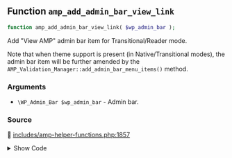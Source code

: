 ## Function `amp_add_admin_bar_view_link`

```php
function amp_add_admin_bar_view_link( $wp_admin_bar );
```

Add &quot;View AMP&quot; admin bar item for Transitional/Reader mode.

Note that when theme support is present (in Native/Transitional modes), the admin bar item will be further amended by the `AMP_Validation_Manager::add_admin_bar_menu_items()` method.

### Arguments

* `\WP_Admin_Bar $wp_admin_bar` - Admin bar.

### Source

:link: [includes/amp-helper-functions.php:1857](https://github.com/ampproject/amp-wp/blob/develop/includes/amp-helper-functions.php#L1857-L1908)

<details>
<summary>Show Code</summary>

```php
function amp_add_admin_bar_view_link( $wp_admin_bar ) {
	if ( is_admin() || amp_is_canonical() || ! amp_is_available() ) {
		return;
	}

	$is_amp_request = amp_is_request();

	if ( $is_amp_request ) {
		$href = amp_remove_endpoint( amp_get_current_url() );
	} elseif ( is_singular() ) {
		$href = amp_get_permalink( get_queried_object_id() ); // For sake of Reader mode.
	} else {
		$href = add_query_arg( amp_get_slug(), '', amp_get_current_url() );
	}

	$href = remove_query_arg( QueryVar::NOAMP, $href );

	$icon = $is_amp_request ? Icon::logo() : Icon::link();
	$attr = [
		'id'    => 'amp-admin-bar-item-status-icon',
		'class' => 'ab-icon',
	];

	$wp_admin_bar->add_node(
		[
			'id'    => 'amp',
			'title' => $icon->to_html( $attr ) . ' ' . esc_html__( 'AMP', 'amp' ),
			'href'  => esc_url( $href ),
		]
	);

	$wp_admin_bar->add_node(
		[
			'parent' => 'amp',
			'id'     => 'amp-view',
			'title'  => esc_html( $is_amp_request ? __( 'View non-AMP version', 'amp' ) : __( 'View AMP version', 'amp' ) ),
			'href'   => esc_url( $href ),
		]
	);

	// Make sure the Customizer opens with AMP enabled.
	$customize_node = $wp_admin_bar->get_node( 'customize' );
	if ( $customize_node && $is_amp_request && AMP_Theme_Support::READER_MODE_SLUG === AMP_Options_Manager::get_option( Option::THEME_SUPPORT ) ) {
		$args = get_object_vars( $customize_node );
		if ( amp_is_legacy() ) {
			$args['href'] = add_query_arg( 'autofocus[panel]', AMP_Template_Customizer::PANEL_ID, $args['href'] );
		} else {
			$args['href'] = add_query_arg( amp_get_slug(), '1', $args['href'] );
		}
		$wp_admin_bar->add_node( $args );
	}
}
```

</details>
